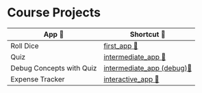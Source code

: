 # Course Projects

| App 🧊  | Shortcut 🔗  |
| --- | --- |
| Roll Dice | [first_app 📄](first_app/)|
| Quiz | [intermediate_app 📄](intermediate_app/)|
| Debug Concepts with Quiz | [intermediate_app (debug)📄](intermediate_app%20(debug)/)|
| Expense Tracker | [interactive_app 📄](interactive_app/)|